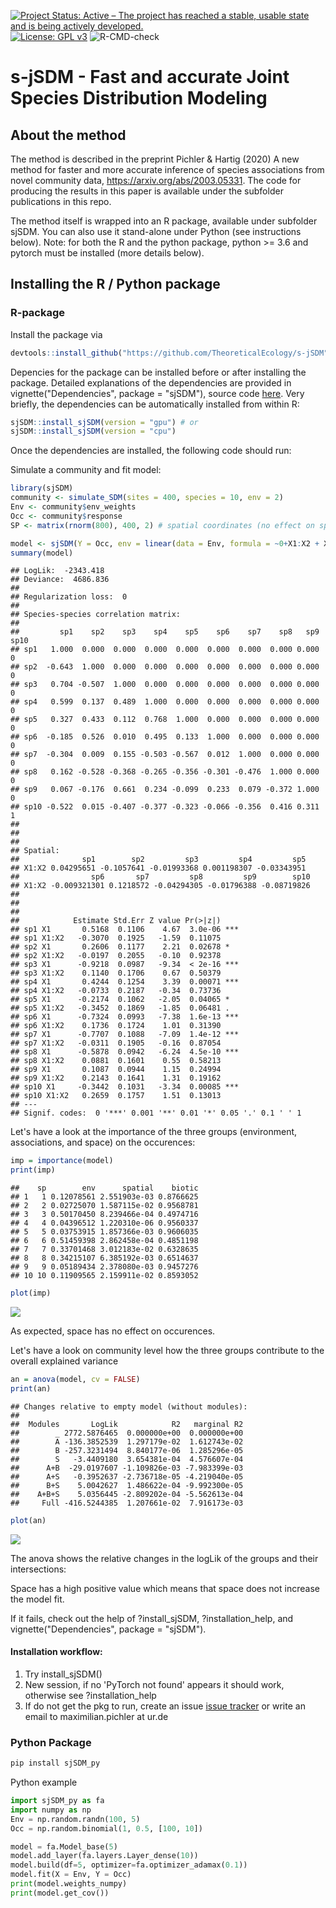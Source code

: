 [![Project Status: Active – The project has reached a stable, usable state and is being actively developed.](http://www.repostatus.org/badges/latest/active.svg)](http://www.repostatus.org/#active)
[![License: GPL v3](https://img.shields.io/badge/License-GPL%20v3-blue.svg)](https://www.gnu.org/licenses/gpl-3.0)
![R-CMD-check](https://github.com/TheoreticalEcology/s-jSDM/workflows/R-CMD-check/badge.svg?branch=master)


# s-jSDM - Fast and accurate Joint Species Distribution Modeling

## About the method

The method is described in the preprint Pichler & Hartig (2020) A new method for faster and more accurate inference of species associations from novel community data, https://arxiv.org/abs/2003.05331. The code for producing the results in this paper is available under the subfolder publications in this repo.

The method itself is wrapped into an R package, available under subfolder sjSDM. You can also use it stand-alone under Python (see instructions below). Note: for both the R and the python package, python >= 3.6 and pytorch must be installed (more details below).

## Installing the R / Python package

### R-package

Install the package via


```r
devtools::install_github("https://github.com/TheoreticalEcology/s-jSDM", subdir = "sjSDM")
```

Depencies for the package can be installed before or after installing the package. Detailed explanations of the dependencies are provided in vignette("Dependencies", package = "sjSDM"), source code [here](https://github.com/TheoreticalEcology/s-jSDM/blob/master/sjSDM/vignettes/Dependencies.Rmd). Very briefly,  the dependencies can be automatically installed from within R:


```r
sjSDM::install_sjSDM(version = "gpu") # or
sjSDM::install_sjSDM(version = "cpu")
```
Once the dependencies are installed, the following code should run:

Simulate a community and fit model:

```r
library(sjSDM)
community <- simulate_SDM(sites = 400, species = 10, env = 2)
Env <- community$env_weights
Occ <- community$response
SP <- matrix(rnorm(800), 400, 2) # spatial coordinates (no effect on species occurences)

model <- sjSDM(Y = Occ, env = linear(data = Env, formula = ~0+X1:X2 + X1), spatial = linear(data = SP, formula = ~0+X1:X2), se = TRUE)
summary(model)
```

```
## LogLik:  -2343.418 
## Deviance:  4686.836 
## 
## Regularization loss:  0 
## 
## Species-species correlation matrix: 
## 
##         sp1    sp2    sp3    sp4    sp5    sp6    sp7    sp8   sp9 sp10
## sp1   1.000  0.000  0.000  0.000  0.000  0.000  0.000  0.000 0.000    0
## sp2  -0.643  1.000  0.000  0.000  0.000  0.000  0.000  0.000 0.000    0
## sp3   0.704 -0.507  1.000  0.000  0.000  0.000  0.000  0.000 0.000    0
## sp4   0.599  0.137  0.489  1.000  0.000  0.000  0.000  0.000 0.000    0
## sp5   0.327  0.433  0.112  0.768  1.000  0.000  0.000  0.000 0.000    0
## sp6  -0.185  0.526  0.010  0.495  0.133  1.000  0.000  0.000 0.000    0
## sp7  -0.304  0.009  0.155 -0.503 -0.567  0.012  1.000  0.000 0.000    0
## sp8   0.162 -0.528 -0.368 -0.265 -0.356 -0.301 -0.476  1.000 0.000    0
## sp9   0.067 -0.176  0.661  0.234 -0.099  0.233  0.079 -0.372 1.000    0
## sp10 -0.522  0.015 -0.407 -0.377 -0.323 -0.066 -0.356  0.416 0.311    1
## 
## 
## 
## Spatial: 
##              sp1        sp2         sp3         sp4         sp5
## X1:X2 0.04295651 -0.1057641 -0.01993368 0.001198307 -0.03343951
##                sp6       sp7         sp8         sp9        sp10
## X1:X2 -0.009321301 0.1218572 -0.04294305 -0.01796388 -0.08719826
## 
## 
## 
##            Estimate Std.Err Z value Pr(>|z|)    
## sp1 X1       0.5168  0.1106    4.67  3.0e-06 ***
## sp1 X1:X2   -0.3070  0.1925   -1.59  0.11075    
## sp2 X1       0.2606  0.1177    2.21  0.02678 *  
## sp2 X1:X2   -0.0197  0.2055   -0.10  0.92378    
## sp3 X1      -0.9218  0.0987   -9.34  < 2e-16 ***
## sp3 X1:X2    0.1140  0.1706    0.67  0.50379    
## sp4 X1       0.4244  0.1254    3.39  0.00071 ***
## sp4 X1:X2   -0.0733  0.2187   -0.34  0.73736    
## sp5 X1      -0.2174  0.1062   -2.05  0.04065 *  
## sp5 X1:X2   -0.3452  0.1869   -1.85  0.06481 .  
## sp6 X1      -0.7324  0.0993   -7.38  1.6e-13 ***
## sp6 X1:X2    0.1736  0.1724    1.01  0.31390    
## sp7 X1      -0.7707  0.1088   -7.09  1.4e-12 ***
## sp7 X1:X2   -0.0311  0.1905   -0.16  0.87054    
## sp8 X1      -0.5878  0.0942   -6.24  4.5e-10 ***
## sp8 X1:X2    0.0881  0.1601    0.55  0.58213    
## sp9 X1       0.1087  0.0944    1.15  0.24994    
## sp9 X1:X2    0.2143  0.1641    1.31  0.19162    
## sp10 X1     -0.3442  0.1031   -3.34  0.00085 ***
## sp10 X1:X2   0.2659  0.1757    1.51  0.13013    
## ---
## Signif. codes:  0 '***' 0.001 '**' 0.01 '*' 0.05 '.' 0.1 ' ' 1
```
Let's have a look at the importance of the three groups (environment, associations, and space) on the occurences:

```r
imp = importance(model)
print(imp)
```

```
##    sp        env      spatial    biotic
## 1   1 0.12078561 2.551903e-03 0.8766625
## 2   2 0.02725070 1.587115e-02 0.9568781
## 3   3 0.50170450 8.239466e-04 0.4974716
## 4   4 0.04396512 1.220310e-06 0.9560337
## 5   5 0.03753915 1.857366e-03 0.9606035
## 6   6 0.51459398 2.862458e-04 0.4851198
## 7   7 0.33701468 3.012183e-02 0.6328635
## 8   8 0.34215107 6.385192e-03 0.6514637
## 9   9 0.05189434 2.378080e-03 0.9457276
## 10 10 0.11909565 2.159911e-02 0.8593052
```

```r
plot(imp)
```

![](README_files/figure-html/unnamed-chunk-4-1.png)<!-- -->


As expected, space has no effect on occurences.

Let's have a look on community level how the three groups contribute to the overall explained variance 

```r
an = anova(model, cv = FALSE)
print(an)
```

```
## Changes relative to empty model (without modules):
## 
##  Modules       LogLik            R2   marginal R2
##        _ 2772.5876465  0.000000e+00  0.000000e+00
##        A -136.3852539  1.297179e-02  1.612743e-02
##        B -257.3231494  8.840177e-06  1.285296e-05
##        S   -3.4409180  3.654381e-04  4.576607e-04
##      A+B  -29.0197607 -1.109826e-03 -7.983399e-03
##      A+S   -0.3952637 -2.736718e-05 -4.219040e-05
##      B+S    5.0042627  1.486622e-04 -9.992300e-05
##    A+B+S    5.0356445 -2.809202e-04 -5.562613e-04
##     Full -416.5244385  1.207661e-02  7.916173e-03
```

```r
plot(an)
```

![](README_files/figure-html/unnamed-chunk-5-1.png)<!-- -->

The anova shows the relative changes in the logLik of the groups and their intersections:

Space has a high positive value which means that space does not increase the model fit.



If it fails, check out the help of ?install_sjSDM, ?installation_help, and vignette("Dependencies", package = "sjSDM"). 

#### Installation workflow:
1. Try install_sjSDM()
2. New session, if no 'PyTorch not found' appears it should work, otherwise see ?installation_help
3. If do not get the pkg to run, create an issue [issue tracker](https://github.com/TheoreticalEcology/s-jSDM/issues) or write an email to maximilian.pichler at ur.de


### Python Package

```bash
pip install sjSDM_py
```
Python example


```python
import sjSDM_py as fa
import numpy as np
Env = np.random.randn(100, 5)
Occ = np.random.binomial(1, 0.5, [100, 10])

model = fa.Model_base(5)
model.add_layer(fa.layers.Layer_dense(10))
model.build(df=5, optimizer=fa.optimizer_adamax(0.1))
model.fit(X = Env, Y = Occ)
print(model.weights_numpy)
print(model.get_cov())
```

